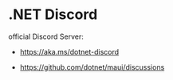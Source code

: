 # .NET Discord

official Discord Server:

*   https://aka.ms/dotnet-discord

*   https://github.com/dotnet/maui/discussions

